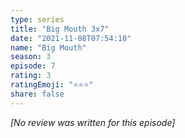 ```yaml
---
type: series
title: "Big Mouth 3x7"
date: "2021-11-08T07:54:10"
name: "Big Mouth"
season: 3
episode: 7
rating: 3
ratingEmoji: "⭐️⭐️⭐️"
share: false
---
```


_[No review was written for this episode]_
